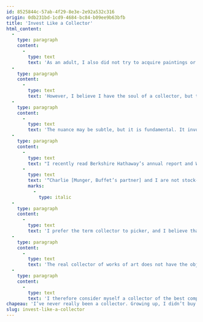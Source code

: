 ```yaml
---
id: 8525844c-57ab-4f29-8e3e-2e92a532c316
origin: 0db231bd-1cd9-4684-bc84-b09ee9b63bfb
title: 'Invest Like a Collector'
html_content:
  -
    type: paragraph
    content:
      -
        type: text
        text: 'As an adult, I also did not try to acquire paintings or works of art, nor vintage cars or Swiss watches, as many do. I have little interest in these material things.'
  -
    type: paragraph
    content:
      -
        type: text
        text: 'However, I believe I have the soul of a collector, but this passion has been directed towards the shares of companies on the stock exchange. Early in my investing career, I was captivated by the goal of unearthing stocks that would enrich those who would hold them for many years. Over the years, my passion for collecting has changed subtly: from a collector of stocks on the stock market, to a collector of companies on the stock market.'
  -
    type: paragraph
    content:
      -
        type: text
        text: 'The nuance may be subtle, but it is fundamental. It involves putting all your energies into selecting companies that can not only enrich us in the long term, but also do so sustainably – in every sense of the word: sustainability of the business model, activities beneficial to all, including society in general and the environment.'
  -
    type: paragraph
    content:
      -
        type: text
        text: "I recently read Berkshire Hathaway’s annual report and Warren Buffett’s letter to the company’s shareholders, and one passage in particular stuck with me:\_"
      -
        type: text
        text: '“Charlie [Munger, Buffet’s partner] and I are not stock-pickers; we are business-pickers.”'
        marks:
          -
            type: italic
  -
    type: paragraph
    content:
      -
        type: text
        text: 'I prefer the term collector to picker, and I believe that’s what Buffett and Munger really are: collectors of the finest companies in the world. Indeed, the term collector implies not only choosing one’s businesses carefully (a reasonable valuation is also part of the selection criteria), but just as importantly, the idea of keeping them for a long time. A true collector would never sell his 1978-1980 season Wayne Gretzky card.'
  -
    type: paragraph
    content:
      -
        type: text
        text: 'The real collector of works of art does not have the objective of reselling them for a profit, but of acquiring the most beautiful pieces that correspond to his tastes and interests and to keep them forever. For him, the quantity of accumulated works is not an objective; rather, he aims for the quality of the few exceptional pieces he owns.'
  -
    type: paragraph
    content:
      -
        type: text
        text: 'I therefore consider myself a collector of the best companies on the stock market. My objective is twofold: to constantly improve the overall quality of the works that make up my collection and to acquire new works at a reasonable price. It’s an exciting quest that never ends.'
chapeau: 'I’ve never really been a collector. Growing up, I didn’t buy or trade hockey or baseball cards. For a while, I did a little collecting of Canadian stamps, but the passion was never there. My modest collection is somewhere in my garage.'
slug: invest-like-a-collector
---
```

